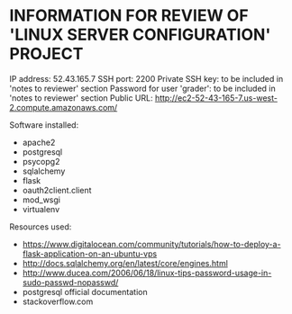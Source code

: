 INFORMATION FOR REVIEW OF
'LINUX SERVER CONFIGURATION' PROJECT
=====================================

IP address: 52.43.165.7
SSH port: 2200
Private SSH key: to be included in 'notes to reviewer' section
Password for user 'grader': to be included in 'notes to reviewer' section
Public URL: http://ec2-52-43-165-7.us-west-2.compute.amazonaws.com/

Software installed:
  - apache2
  - postgresql
  - psycopg2
  - sqlalchemy
  - flask
  - oauth2client.client
  - mod_wsgi
  - virtualenv

Resources used:
  - https://www.digitalocean.com/community/tutorials/how-to-deploy-a-flask-application-on-an-ubuntu-vps
  - http://docs.sqlalchemy.org/en/latest/core/engines.html
  - http://www.ducea.com/2006/06/18/linux-tips-password-usage-in-sudo-passwd-nopasswd/
  - postgresql official documentation
  - stackoverflow.com
